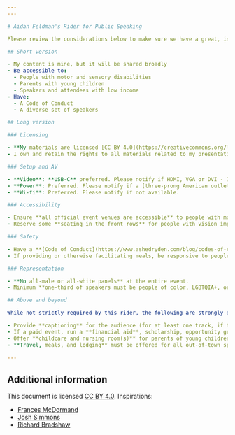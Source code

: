 ```yaml
---
---

# Aidan Feldman's Rider for Public Speaking

Please review the considerations below to make sure we have a great, inclusive event. None of the requirements have direct costs, and therefore should be achievable by all events. Contact me if you have any questions or concerns. I'm happy to help work through them!

## Short version

- My content is mine, but it will be shared broadly
- Be accessible to:
  - People with motor and sensory disabilities
  - Parents with young children
  - Speakers and attendees with low income
- Have:
  - A Code of Conduct
  - A diverse set of speakers

## Long version

### Licensing

- **My materials are licensed [CC BY 4.0](https://creativecommons.org/licenses/by/4.0/)**, except where otherwise noted.
- I own and retain the rights to all materials related to my presentation, including official recordings. I grant you license to use, modify, and redistribute them.

### Setup and AV

- **Video**: **USB-C** preferred. Please notify if HDMI, VGA or DVI - I can bring adapters.
- **Power**: Preferred. Please notify if a [three-prong American outlet](https://www.iec.ch/worldplugs/typeB.htm) will not be available - I can bring an adapter.
- **Wi-fi**: Preferred. Please notify if not available.

### Accessibility

- Ensure **all official event venues are accessible** to people with mobility issues, including people who use wheelchairs. Please document where that's not possible and make that documentation readily available to attendees.
- Reserve some **seating in the front rows** for people with vision impairments.

### Safety

- Have a **[Code of Conduct](https://www.ashedryden.com/blog/codes-of-conduct-101-faq)** with clear reporting and enforcement procedures.
- If providing or otherwise facilitating meals, be responsive to people with **dietary restrictions**.

### Representation

- **No all-male or all-white panels** at the entire event.
- Minimum **one-third of speakers must be people of color, LGBTQIA+, or people with a disability**.

## Above and beyond

While not strictly required by this rider, the following are strongly encouraged:

- Provide **captioning** for the audience (for at least one track, if there are multiple).
- If a paid event, run a **financial aid**, scholarship, opportunity grant, or similar program for attendees.
- Offer **childcare and nursing room(s)** for parents of young children.
- **Travel, meals, and lodging** must be offered for all out-of-town speakers. (No [\#PayToSpeak](https://paytospeak.org/).)

---
```


## Additional information

This document is licensed [CC BY 4.0](https://creativecommons.org/licenses/by/4.0/). Inspirations:

- [Frances McDormand](https://www.npr.org/sections/thetwo-way/2018/03/05/590867132/whats-an-inclusion-rider-here-s-the-story-behind-frances-mcdormand-s-closing-wor)
- [Josh Simmons](https://github.com/joshsimmons/inclusion-rider)
- [Richard Bradshaw](https://thefriendlytester.co.uk/speaker-rider/)
